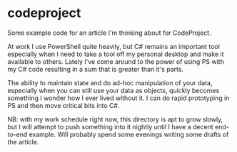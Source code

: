 # codeproject
Some example code for an article I'm thinking about for CodeProject.

At work I use PowerShell quite heavily, but C# remains an important tool especially when I need to take
a tool off my personal desktop and make it available to others. Lately I've come around to the power of
using PS with my C# code resulting in a sum that is greater than it's parts.

The ability to maintain state and do ad-hoc manipulation of your data, especially when you can still
use your data as objects, quickly becomes something I wonder how I ever lived without it. I can do
rapid prototyping in PS and then move critical bits into C#.

NB: with my work schedule right now, this directory is apt to grow slowly, but I will attempt to push
something into it nightly until I have a decent end-to-end example. Will probably spend some evenings
writing some drafts of the article.

